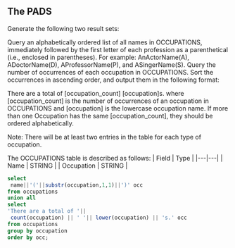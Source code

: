 ## The PADS
Generate the following two result sets:

Query an alphabetically ordered list of all names in OCCUPATIONS, immediately followed by the first letter of each profession as a parenthetical (i.e., enclosed in parentheses). For example: AnActorName(A), ADoctorName(D), AProfessorName(P), and ASingerName(S).
Query the number of occurrences of each occupation in OCCUPATIONS. Sort the occurrences in ascending order, and output them in the following format:

There are a total of [occupation_count] [occupation]s.
where [occupation_count] is the number of occurrences of an occupation in OCCUPATIONS and [occupation] is the lowercase occupation name. If more than one Occupation has the same [occupation_count], they should be ordered alphabetically.

Note: There will be at least two entries in the table for each type of occupation.

The OCCUPATIONS table is described as follows:
|  Field | Type |
|---|---|
| Name | STRING |
| Occupation | STRING |


```SQL
select 
 name||'('||substr(occupation,1,1)||')' occ
from occupations
union all
select 
'There are a total of '|| 
 count(occupation) || ' '|| lower(occupation) || 's.' occ
from occupations
group by occupation
order by occ;
```
